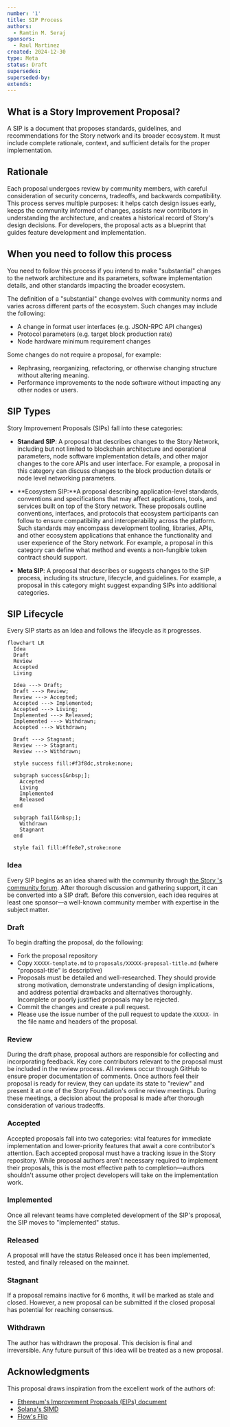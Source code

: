```yaml
---
number: '1'
title: SIP Process
authors:
  - Ramtin M. Seraj
sponsors: 
  - Raul Martinez
created: 2024-12-30
type: Meta
status: Draft
supersedes: 
superseded-by: 
extends: 
---
```


## What is a Story Improvement Proposal?

A SIP is a document that proposes standards, guidelines, and recommendations
 for the Story network and its broader ecosystem. It must include complete 
 rationale, context, and sufficient details for the proper implementation.

## Rationale

Each proposal undergoes review by community members, with careful 
consideration of security concerns, tradeoffs, and backwards compatibility. 
This process serves multiple purposes: it helps catch design issues early,
 keeps the community informed of changes, assists new contributors in 
 understanding the architecture, and creates a historical record of Story's 
 design decisions. For developers, the proposal acts as a blueprint that 
 guides feature development and implementation.

## When you need to follow this process

You need to follow this process if you intend to make "substantial" changes to
the network architecture and its parameters, software implementation details,
 and other standards impacting the broader ecosystem. 

The definition of a "substantial" change evolves with community norms and 
varies across different parts of the ecosystem. Such changes may include the 
following:

- A change in format user interfaces (e.g. JSON-RPC API changes)
- Protocol parameters (e.g. target block production rate)
- Node hardware minimum requirement changes

Some changes do not require a proposal, for example:

- Rephrasing, reorganizing, refactoring, or otherwise changing structure 
without altering meaning.
- Performance improvements to the node software without impacting any other 
nodes or users.

## SIP Types

Story Improvement Proposals (SIPs) fall into these categories:

- **Standard SIP**: A proposal that describes changes to the Story Network, 
including but not limited to blockchain architecture and operational 
parameters, node software implementation details, and other major changes to 
the core APIs and user interface. For example, a proposal in this category 
can discuss changes to the block production details or node level networking 
parameters.

- **Ecosystem SIP:**A proposal describing application-level standards, 
conventions and specifications that may affect applications, tools, and 
services built on top of the Story network. These proposals outline 
conventions, interfaces, and protocols that ecosystem participants can follow 
to ensure compatibility and interoperability across the platform.  Such 
standards may encompass development tooling, libraries, APIs, and other 
ecosystem applications that enhance the functionality and user experience of 
the Story network. For example, a proposal in this category can define what 
method and events a non-fungible token contract should support.

- **Meta SIP**: A proposal that describes or suggests changes to the SIP 
process, including its structure, lifecycle, and guidelines. For example, a 
proposal in this category might suggest expanding SIPs into additional 
categories.

## SIP Lifecycle

Every SIP starts as an Idea and follows the lifecycle as it progresses.

```mermaid
flowchart LR
  Idea
  Draft
  Review
  Accepted
  Living

  Idea ---> Draft;
  Draft ---> Review;
  Review ---> Accepted;
  Accepted ---> Implemented;
  Accepted ---> Living;
  Implemented ---> Released;
  Implemented ---> Withdrawn;
  Accepted ---> Withdrawn;

  Draft ---> Stagnant;
  Review ---> Stagnant;
  Review ---> Withdrawn;

  style success fill:#f3f8dc,stroke:none;
  
  subgraph success[&nbsp;];
    Accepted
    Living
    Implemented
    Released
  end
  
  subgraph fail[&nbsp;];
    Withdrawn
    Stagnant
  end

  style fail fill:#ffe8e7,stroke:none
```

### Idea

Every SIP begins as an idea shared with the community through [the Story 
's community forum](https://forum.story.foundation/). After thorough discussion and gathering 
support, it can be converted 
into a SIP draft. Before this conversion, each idea requires at least one 
sponsor—a well-known community member with expertise in the subject matter. 

### Draft

To begin drafting the proposal, do the following:

- Fork the proposal repository
- Copy `XXXXX-template.md` to `proposals/XXXXX-proposal-title.md` (where 
"proposal-title" is descriptive)
- Proposals must be detailed and well-researched. They should provide strong 
motivation, demonstrate understanding of design implications, and address 
potential drawbacks and alternatives thoroughly. Incomplete or poorly 
justified proposals may be rejected. 
- Commit the changes and create a pull request.
- Please use the issue number of the pull request to update the `XXXXX-` in 
the file name and headers of the proposal.

### Review

During the draft phase, proposal authors are responsible for collecting and 
incorporating feedback. Key core contributors relevant to the proposal must 
be included in the review process. All reviews occur through GitHub to ensure 
proper documentation of comments. Once authors feel their proposal is ready 
for review, they can update its state to "review" and present it at one of 
the Story Foundation's online review meetings. During these meetings, a 
decision about the proposal is made after thorough consideration of various 
tradeoffs. 

### Accepted

Accepted proposals fall into two categories: vital features for immediate 
implementation and lower-priority features that await a core contributor's 
attention. Each accepted proposal must have a tracking issue in the Story 
repository. While proposal authors aren't necessary required to implement 
their proposals, this is the most effective path to completion—authors 
shouldn't assume other project developers will take on the implementation 
work.

### Implemented

Once all relevant teams have completed development of the SIP's proposal, the 
SIP moves to "Implemented" status.

### Released

A proposal will have the status Released once it has been implemented, 
tested, and finally released on the mainnet.

### Stagnant

If a proposal remains inactive for 6 months, it will be marked as stale and 
closed. However, a new proposal can be submitted if the closed proposal has 
potential for reaching consensus.

### Withdrawn

The author has withdrawn the proposal. This decision is final and 
irreversible. Any future pursuit of this idea will be treated as a new 
proposal.

## Acknowledgments

This proposal draws inspiration from the excellent work of the authors of:

- [Ethereum's Improvement Proposals (EIPs) document](https://eips.ethereum.org/EIPS/eip-1)
- [Solana's SIMD](https://github.com/solana-foundation/solana-improvement-documents/blob/main/proposals/0001-simd-process.md)
- [Flow's Flip](https://github.com/onflow/flips)
